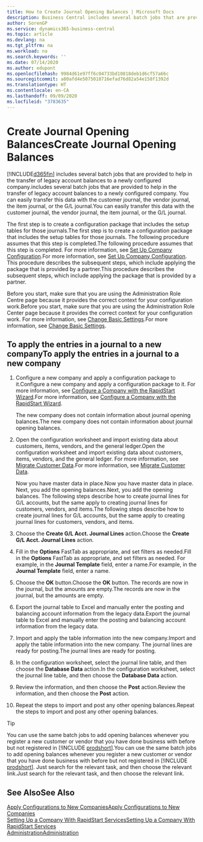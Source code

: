 ```yaml
---
title: How to Create Journal Opening Balances | Microsoft Docs
description: Business Central includes several batch jobs that are provided to help in the transfer of legacy account balances to a newly configured company. You can easily transfer this data with journals postings.
author: SorenGP
ms.service: dynamics365-business-central
ms.topic: article
ms.devlang: na
ms.tgt_pltfrm: na
ms.workload: na
ms.search.keywords: ''
ms.date: 07/14/2020
ms.author: edupont
ms.openlocfilehash: 9984d61e97ff6c04733bd10818deb1d6cf57a66c
ms.sourcegitcommit: a80afd4e5075018716efad76d82a54e158f1392d
ms.translationtype: HT
ms.contentlocale: en-CA
ms.lasthandoff: 09/09/2020
ms.locfileid: "3783635"
---
```

# <a name="create-journal-opening-balances"></a><span data-ttu-id="9259c-104">Create Journal Opening Balances</span><span class="sxs-lookup"><span data-stu-id="9259c-104">Create Journal Opening Balances</span></span>

[!INCLUDE[d365fin](includes/d365fin_md.md)] <span data-ttu-id="9259c-105">includes several batch jobs that are provided to help in the transfer of legacy account balances to a newly configured company.</span><span class="sxs-lookup"><span data-stu-id="9259c-105">includes several batch jobs that are provided to help in the transfer of legacy account balances to a newly configured company.</span></span> <span data-ttu-id="9259c-106">You can easily transfer this data with the customer journal, the vendor journal, the item journal, or the G/L journal.</span><span class="sxs-lookup"><span data-stu-id="9259c-106">You can easily transfer this data with the customer journal, the vendor journal, the item journal, or the G/L journal.</span></span>

<span data-ttu-id="9259c-107">The first step is to create a configuration package that includes the setup tables for those journals.</span><span class="sxs-lookup"><span data-stu-id="9259c-107">The first step is to create a configuration package that includes the setup tables for those journals.</span></span> <span data-ttu-id="9259c-108">The following procedure assumes that this step is completed.</span><span class="sxs-lookup"><span data-stu-id="9259c-108">The following procedure assumes that this step is completed.</span></span> <span data-ttu-id="9259c-109">For more information, see [Set Up Company Configuration](admin-set-up-company-configuration.md).</span><span class="sxs-lookup"><span data-stu-id="9259c-109">For more information, see [Set Up Company Configuration](admin-set-up-company-configuration.md).</span></span> <span data-ttu-id="9259c-110">This procedure describes the subsequent steps, which include applying the package that is provided by a partner.</span><span class="sxs-lookup"><span data-stu-id="9259c-110">This procedure describes the subsequent steps, which include applying the package that is provided by a partner.</span></span>  

<span data-ttu-id="9259c-111">Before you start, make sure that you are using the Administration Role Centre page because it provides the correct context for your configuration work.</span><span class="sxs-lookup"><span data-stu-id="9259c-111">Before you start, make sure that you are using the Administration Role Center page because it provides the correct context for your configuration work.</span></span> <span data-ttu-id="9259c-112">For more information, see [Change Basic Settings](ui-change-basic-settings.md).</span><span class="sxs-lookup"><span data-stu-id="9259c-112">For more information, see [Change Basic Settings](ui-change-basic-settings.md).</span></span>

## <a name="to-apply-the-entries-in-a-journal-to-a-new-company"></a><span data-ttu-id="9259c-113">To apply the entries in a journal to a new company</span><span class="sxs-lookup"><span data-stu-id="9259c-113">To apply the entries in a journal to a new company</span></span>

1. <span data-ttu-id="9259c-114">Configure a new company and apply a configuration package to it.</span><span class="sxs-lookup"><span data-stu-id="9259c-114">Configure a new company and apply a configuration package to it.</span></span> <span data-ttu-id="9259c-115">For more information, see [Configure a Company with the RapidStart Wizard](admin-how-to-configure-a-company-with-the-rapidstart-wizard.md).</span><span class="sxs-lookup"><span data-stu-id="9259c-115">For more information, see [Configure a Company with the RapidStart Wizard](admin-how-to-configure-a-company-with-the-rapidstart-wizard.md).</span></span>  

    <span data-ttu-id="9259c-116">The new company does not contain information about journal opening balances.</span><span class="sxs-lookup"><span data-stu-id="9259c-116">The new company does not contain information about journal opening balances.</span></span>  

2. <span data-ttu-id="9259c-117">Open the configuration worksheet and import existing data about customers, items, vendors, and the general ledger.</span><span class="sxs-lookup"><span data-stu-id="9259c-117">Open the configuration worksheet and import existing data about customers, items, vendors, and the general ledger.</span></span> <span data-ttu-id="9259c-118">For more information, see [Migrate Customer Data](admin-migrate-customer-data.md).</span><span class="sxs-lookup"><span data-stu-id="9259c-118">For more information, see [Migrate Customer Data](admin-migrate-customer-data.md).</span></span>  

    <span data-ttu-id="9259c-119">Now you have master data in place.</span><span class="sxs-lookup"><span data-stu-id="9259c-119">Now you have master data in place.</span></span> <span data-ttu-id="9259c-120">Next, you add the opening balances.</span><span class="sxs-lookup"><span data-stu-id="9259c-120">Next, you add the opening balances.</span></span> <span data-ttu-id="9259c-121">The following steps describe how to create journal lines for G/L accounts, but the same apply to creating journal lines for customers, vendors, and items.</span><span class="sxs-lookup"><span data-stu-id="9259c-121">The following steps describe how to create journal lines for G/L accounts, but the same apply to creating journal lines for customers, vendors, and items.</span></span>  
3. <span data-ttu-id="9259c-122">Choose the **Create G/L Acct. Journal Lines** action.</span><span class="sxs-lookup"><span data-stu-id="9259c-122">Choose the **Create G/L Acct. Journal Lines** action.</span></span>  
4. <span data-ttu-id="9259c-123">Fill in the **Options** FastTab as appropriate, and set filters as needed.</span><span class="sxs-lookup"><span data-stu-id="9259c-123">Fill in the **Options** FastTab as appropriate, and set filters as needed.</span></span> <span data-ttu-id="9259c-124">For example, in the **Journal Template** field, enter a name.</span><span class="sxs-lookup"><span data-stu-id="9259c-124">For example, in the **Journal Template** field, enter a name.</span></span>  
5. <span data-ttu-id="9259c-125">Choose the **OK** button.</span><span class="sxs-lookup"><span data-stu-id="9259c-125">Choose the **OK** button.</span></span> <span data-ttu-id="9259c-126">The records are now in the journal, but the amounts are empty.</span><span class="sxs-lookup"><span data-stu-id="9259c-126">The records are now in the journal, but the amounts are empty.</span></span>  
6. <span data-ttu-id="9259c-127">Export the journal table to Excel and manually enter the posting and balancing account information from the legacy data.</span><span class="sxs-lookup"><span data-stu-id="9259c-127">Export the journal table to Excel and manually enter the posting and balancing account information from the legacy data.</span></span>
7. <span data-ttu-id="9259c-128">Import and apply the table information into the new company.</span><span class="sxs-lookup"><span data-stu-id="9259c-128">Import and apply the table information into the new company.</span></span> <span data-ttu-id="9259c-129">The journal lines are ready for posting.</span><span class="sxs-lookup"><span data-stu-id="9259c-129">The journal lines are ready for posting.</span></span>  
8. <span data-ttu-id="9259c-130">In the configuration worksheet, select the journal line table, and then choose the **Database Data** action.</span><span class="sxs-lookup"><span data-stu-id="9259c-130">In the configuration worksheet, select the journal line table, and then choose the **Database Data** action.</span></span>  
9. <span data-ttu-id="9259c-131">Review the information, and then choose the **Post** action.</span><span class="sxs-lookup"><span data-stu-id="9259c-131">Review the information, and then choose the **Post** action.</span></span>  
10. <span data-ttu-id="9259c-132">Repeat the steps to import and post any other opening balances.</span><span class="sxs-lookup"><span data-stu-id="9259c-132">Repeat the steps to import and post any other opening balances.</span></span>  

> [!TIP]
> <span data-ttu-id="9259c-133">You can use the same batch jobs to add opening balances whenever you register a new customer or vendor that you have done business with before but not registered in [!INCLUDE [prodshort](includes/prodshort.md)].</span><span class="sxs-lookup"><span data-stu-id="9259c-133">You can use the same batch jobs to add opening balances whenever you register a new customer or vendor that you have done business with before but not registered in [!INCLUDE [prodshort](includes/prodshort.md)].</span></span> <span data-ttu-id="9259c-134">Just search for the relevant task, and then choose the relevant link.</span><span class="sxs-lookup"><span data-stu-id="9259c-134">Just search for the relevant task, and then choose the relevant link.</span></span>

## <a name="see-also"></a><span data-ttu-id="9259c-135">See Also</span><span class="sxs-lookup"><span data-stu-id="9259c-135">See Also</span></span>

[<span data-ttu-id="9259c-136">Apply Configurations to New Companies</span><span class="sxs-lookup"><span data-stu-id="9259c-136">Apply Configurations to New Companies</span></span>](admin-apply-configuration-to-new-companies.md)  
[<span data-ttu-id="9259c-137">Setting Up a Company With RapidStart Services</span><span class="sxs-lookup"><span data-stu-id="9259c-137">Setting Up a Company With RapidStart Services</span></span>](admin-set-up-a-company-with-rapidstart.md)  
[<span data-ttu-id="9259c-138">Administration</span><span class="sxs-lookup"><span data-stu-id="9259c-138">Administration</span></span>](admin-setup-and-administration.md)  
